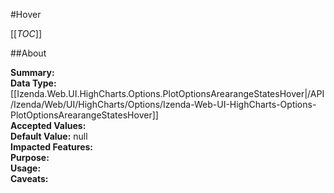 #Hover

[[_TOC_]]

##About

**Summary:**   
**Data Type:** [[Izenda.Web.UI.HighCharts.Options.PlotOptionsArearangeStatesHover|/API/Izenda/Web/UI/HighCharts/Options/Izenda-Web-UI-HighCharts-Options-PlotOptionsArearangeStatesHover]]  
**Accepted Values:**   
**Default Value:** null  
**Impacted Features:**   
**Purpose:**   
**Usage:**   
**Caveats:**   


